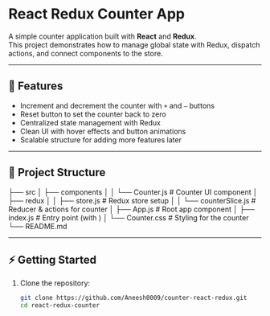 # React Redux Counter App

A simple counter application built with **React** and **Redux**.  
This project demonstrates how to manage global state with Redux, dispatch actions, and connect components to the store.

---

## 🚀 Features
- Increment and decrement the counter with `+` and `–` buttons  
- Reset button to set the counter back to zero  
- Centralized state management with Redux  
- Clean UI with hover effects and button animations  
- Scalable structure for adding more features later  

---

## 📂 Project Structure
├── src
│ ├── components
│ │ └── Counter.js # Counter UI component
│ ├── redux
│ │ ├── store.js # Redux store setup
│ │ └── counterSlice.js # Reducer & actions for counter
│ ├── App.js # Root app component
│ ├── index.js # Entry point (with <Provider>)
│ └── Counter.css # Styling for the counter
└── README.md


---

## ⚡ Getting Started

1. Clone the repository:
   ```bash
   git clone https://github.com/Aneesh0009/counter-react-redux.git
   cd react-redux-counter
